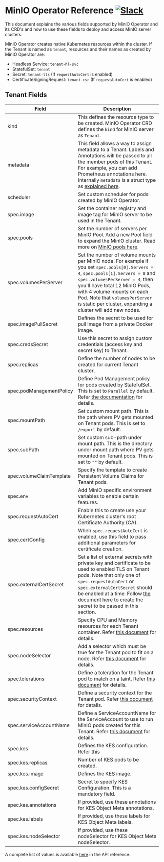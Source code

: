 # MinIO Operator Reference [![Slack](https://slack.min.io/slack?type=svg)](https://slack.min.io)

This document explains the various fields supported by MinIO Operator and its CRD's and how to use these fields to deploy and access MinIO server clusters.

MinIO Operator creates native Kubernetes resources within the cluster. If the Tenant is named as `tenant`, resources and their names as created by MinIO Operator are:

- Headless Service: `tenant-hl-svc`
- StatefulSet: `tenant`
- Secret: `tenant-tls` (If `requestAutoCert` is enabled)
- CertificateSigningRequest: `tenant-csr` (If `requestAutoCert` is enabled)

## Tenant Fields

| Field                      | Description                                                                                                                                                                                                                                                                                                                                                                               |
|----------------------------|-------------------------------------------------------------------------------------------------------------------------------------------------------------------------------------------------------------------------------------------------------------------------------------------------------------------------------------------------------------------------------------------|
| kind                       | This defines the resource type to be created. MinIO Operator CRD defines the `kind` for MinIO server as `Tenant`.                                                                                                                                                                                                                                                                         |
| metadata                   | This field allows a way to assign metadata to a Tenant. Labels and Annotations will be passed to all the member pods of this Tenant. For example, you can add Prometheus annotations here. Internally  `metadata` is a struct type as [explained here](https://godoc.org/k8s.io/apimachinery/pkg/apis/meta/v1#ObjectMeta).                                                                                                                                                                                                              |
| scheduler                  | Set custom scheduler for pods created by MinIO Operator.                                                                                                                                                                                                                                                                                                                                  |                                                                |
| spec.image                 | Set the container registry and image tag for MinIO server to be used in the Tenant.                                                                                                                                                                                                                                                                                                       |
| spec.pools                 | Set the number of servers per MinIO Pool. Add a new Pool field to expand the MinIO cluster. Read more on [MinIO pools here](https://github.com/minio/minio/blob/master/docs/distributed/DESIGN.md).                                                                                                                                                                                       |
| spec.volumesPerServer      | Set the number of volume mounts per MinIO node. For example if you set `spec.pools[0].Servers = 4`, `spec.pools[1].Servers = 8` and `spec.volumesPerServer = 4`, then you'll have total 12 MinIO Pods, with 4 volume mounts on each Pod. Note that  `volumesPerServer` is static per cluster, expanding a cluster will add new nodes.                                                     |
| spec.imagePullSecret       | Defines the secret to be used for pull image from a private Docker image.                                                                                                                                                                                                                                                                                                                 |
| spec.credsSecret           | Use this secret to assign custom credentials (access key and secret key) to Tenant.                                                                                                                                                                                                                                                                                                       |
| spec.replicas              | Define the number of nodes to be created for current Tenant cluster.                                                                                                                                                                                                                                                                                                                      |
| spec.podManagementPolicy   | Define Pod Management policy for pods created by StatefulSet. This is set to `Parallel` by default. Refer [the documentation](https://kubernetes.io/docs/tutorials/stateful-application/basic-stateful-set/#pod-management-policy) for details.                                                                                                                                           |
| spec.mountPath             | Set custom mount path. This is the path where PV gets mounted on Tenant pods. This is set to `/export` by default.                                                                                                                                                                                                                                                                        |
| spec.subPath               | Set custom sub-path under mount path. This is the directory under mount path where PV gets mounted on Tenant pods. This is set to `""` by default.                                                                                                                                                                                                                                        |
| spec.volumeClaimTemplate   | Specify the template to create Persistent Volume Claims for Tenant pods.                                                                                                                                                                                                                                                                                                                  |
| spec.env                   | Add MinIO specific environment variables to enable certain features.                                                                                                                                                                                                                                                                                                                      |
| spec.requestAutoCert       | Enable this to create use your Kubernetes cluster's root Certificate Authority (CA).                                                                                                                                                                                                                                                                                                      |
| spec.certConfig            | When `spec.requestAutoCert` is enabled, use this field to pass additional parameters for certificate creation.                                                                                                                                                                                                                                                                            |
| spec.externalCertSecret    | Set a list of external secrets with private key and certificate to be used to enabled TLS on Tenant pods. Note that only one of `spec.requestAutoCert` or `spec.externalCertSecret` should be enabled at a time. Follow [the document here](https://github.com/minio/minio/tree/master/docs/tls/kubernetes#2-create-kubernetes-secret) to create the secret to be passed in this section. |
| spec.resources             | Specify CPU and Memory resources for each Tenant container. Refer [this document](https://kubernetes.io/docs/concepts/configuration/manage-compute-resources-container/#resource-types) for details.                                                                                                                                                                                      |
| spec.nodeSelector          | Add a selector which must be true for the Tenant pod to fit on a node. Refer [this document](https://kubernetes.io/docs/concepts/configuration/assign-pod-node/) for details.                                                                                                                                                                                                             |
| spec.tolerations           | Define a toleration for the Tenant pod to match on a taint. Refer [this document](https://kubernetes.io/docs/concepts/configuration/taint-and-toleration/) for details.                                                                                                                                                                                                                   |
| spec.securityContext       | Define a security context for the Tenant pod. Refer [this document](https://kubernetes.io/docs/tasks/configure-pod-container/security-context/) for details.                                                                                                                                                                                                                              |
| spec.serviceAccountName    | Define a ServiceAccountName for the ServiceAccount to use to run MinIO pods created for this Tenant. Refer [this document](https://kubernetes.io/docs/tasks/configure-pod-container/configure-service-account/) for details.                                                                                                                                                              |
| spec.kes                   | Defines the KES configuration. Refer [this](https://github.com/minio/kes)                                                                                                                                                                                                                                                                                                                 |
| spec.kes.replicas          | Number of KES pods to be created.                                                                                                                                                                                                                                                                                                                                                         |
| spec.kes.image             | Defines the KES image.                                                                                                                                                                                                                                                                                                                                                                    |
| spec.kes.configSecret      | Secret to specify KES Configuration. This is a mandatory field.                                                                                                                                                                                                                                                                                                                           |
| spec.kes.annotations       | If provided, use these annotations for KES Object Meta annotations.                                                                                                                                                                                                                                                                                                                       |
| spec.kes.labels            | If provided, use these labels for KES Object Meta labels.                                                                                                                                                                                                                                                                                                                                 |
| spec.kes.nodeSelector      | If provided, use these nodeSelector for KES Object Meta nodeSelector.                                                                                                                                                                                                                                                                                                                     |

A complete list of values is available [here](crd.adoc) in the API reference.
